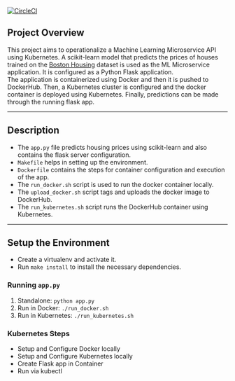 [![CircleCI](https://circleci.com/gh/rohitnair11/ML-Microservice-Kubernetes.svg?style=svg)](https://circleci.com/gh/rohitnair11/ML-Microservice-Kubernetes)

## Project Overview

This project aims to operationalize a Machine Learning Microservice API using Kubernetes. A scikit-learn model that predicts the prices of houses trained on the [Boston Housing](https://www.kaggle.com/c/boston-housing) dataset is used as the ML Microservice application. It is configured as a Python Flask application.  
The application is containerized using Docker and then it is pushed to DockerHub. Then, a Kubernetes cluster is configured and the docker container is deployed using Kubernetes. Finally, predictions can be made through the running flask app.

---

## Description

* The `app.py` file predicts housing prices using scikit-learn and also contains the flask server configuration.  
* `Makefile` helps in setting up the environment.  
* `Dockerfile` contains the steps for container configuration and execution of the app.  
* The `run_docker.sh` script is used to run the docker container locally.  
* The `upload_docker.sh` script tags and uploads the docker image to DockerHub.  
* The `run_kubernetes.sh` script runs the DockerHub container using Kubernetes.  

---

## Setup the Environment

* Create a virtualenv and activate it.
* Run `make install` to install the necessary dependencies.

### Running `app.py`

1. Standalone:  `python app.py`
2. Run in Docker:  `./run_docker.sh`
3. Run in Kubernetes:  `./run_kubernetes.sh`

### Kubernetes Steps

* Setup and Configure Docker locally
* Setup and Configure Kubernetes locally
* Create Flask app in Container
* Run via kubectl

